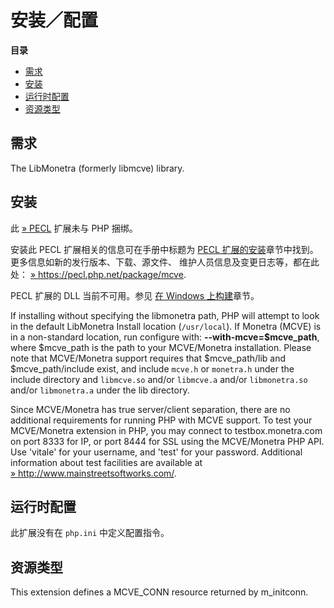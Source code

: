 安装／配置
==========

**目录**

-   [需求](/mcve/setup.html#需求)
-   [安装](/mcve/setup.html#安装)
-   [运行时配置](/mcve/setup.html#运行时配置)
-   [资源类型](/mcve/setup.html#资源类型)

需求
----

The LibMonetra (formerly libmcve) library.

安装
----

此 <a href="https://pecl.php.net/" class="link external">» PECL</a>
扩展未与 PHP 捆绑。

安装此 PECL 扩展相关的信息可在手册中标题为
<a href="/install/pecl.html" class="link">PECL 扩展的安装</a>章节中找到。更多信息如新的发行版本、下载、源文件、
维护人员信息及变更日志等，都在此处：
<a href="https://pecl.php.net/package/mcve" class="link external">» https://pecl.php.net/package/mcve</a>.

PECL 扩展的 DLL 当前不可用。参见
<a href="/install/windows/legacy/index.html#install.windows.legacy.building" class="link">在 Windows 上构建</a>章节。

If installing without specifying the libmonetra path, PHP will attempt
to look in the default LibMonetra Install location (`/usr/local`). If
Monetra (MCVE) is in a non-standard location, run configure with:
**--with-mcve=$mcve\_path**, where $mcve\_path is the path to your
MCVE/Monetra installation. Please note that MCVE/Monetra support
requires that $mcve\_path/lib and $mcve\_path/include exist, and include
`mcve.h` or `monetra.h` under the include directory and `libmcve.so`
and/or `libmcve.a` and/or `libmonetra.so` and/or `libmonetra.a` under
the lib directory.

Since MCVE/Monetra has true server/client separation, there are no
additional requirements for running PHP with MCVE support. To test your
MCVE/Monetra extension in PHP, you may connect to testbox.monetra.com on
port 8333 for IP, or port 8444 for SSL using the MCVE/Monetra PHP API.
Use 'vitale' for your username, and 'test' for your password. Additional
information about test facilities are available at
<a href="http://www.mainstreetsoftworks.com/" class="link external">» http://www.mainstreetsoftworks.com/</a>.

运行时配置
----------

此扩展没有在 `php.ini` 中定义配置指令。

资源类型
--------

This extension defines a MCVE\_CONN resource returned by <span
class="function">m\_initconn</span>.
